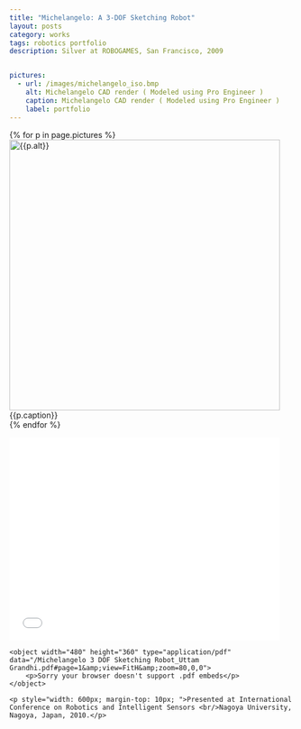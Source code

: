 ```yaml
---
title: "Michelangelo: A 3-DOF Sketching Robot"
layout: posts
category: works
tags: robotics portfolio
description: Silver at ROBOGAMES, San Francisco, 2009


pictures: 
  - url: /images/michelangelo_iso.bmp
    alt: Michelangelo CAD render ( Modeled using Pro Engineer )
    caption: Michelangelo CAD render ( Modeled using Pro Engineer )
    label: portfolio
---
```


{% for p in page.pictures %}
 <img style="width:480px;" src="{{site.assetURL}}{{p.url}}" title="{{p.alt}}" alt="{{p.alt}}"/>
 <span style="display:block">{{p.caption}}</span>
{% endfor %}

<p>
	<iframe width="480" height="360" src="//www.youtube.com/embed/v23cRTT9Ni4" frameborder="0" allowfullscreen></iframe>

	<object width="480" height="360" type="application/pdf" data="/Michelangelo 3 DOF Sketching Robot_Uttam Grandhi.pdf#page=1&amp;view=FitH&amp;zoom=80,0,0">
    	<p>Sorry your browser doesn't support .pdf embeds</p>
  	</object>

  	<p style="width: 600px; margin-top: 10px; ">Presented at International Conference on Robotics and Intelligent Sensors <br/>Nagoya University, Nagoya, Japan, 2010.</p>
</p>
